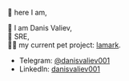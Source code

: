 👋 here I am,  

🙂 I am Danis Valiev,  
🥷 SRE,  
👨‍💻 my current pet project: [lamark](https://github.com/danisvaliev001/lamark).

+ Telegram: [@danisvaliev001](https://danisvaliev001.t.me)  
+ LinkedIn: [danisvaliev001](https://www.linkedin.com/in/danisvaliev001/)
